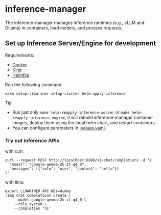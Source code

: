 # inference-manager

The inference-manager manages inference runtimes (e.g., vLLM and Ollama) in containers, load models, and process requests.

## Set up Inference Server/Engine for development

Requirements:

- [Docker](https://docs.docker.com/engine/install/)
- [Kind](https://kind.sigs.k8s.io/docs/user/quick-start/#installation)
- [Helmfile](https://helmfile.readthedocs.io/en/latest/#installation)

Run the following command:

```console
make setup-llmariner setup-cluster helm-apply-inference
```

> [!TIP]
> - Run just only `make helm-reapply-inference-server` or `make helm-reapply-inference-engine`, it will rebuild inference-manager container images, deploy them using the local helm chart, and restart containers.
> - You can configure parameters in [.values.yaml](hack/values.yaml).

### Try out inference APIs

with curl:

```console
curl --request POST http://localhost:8080/v1/chat/completions -d '{
  "model": "google-gemma-2b-it-q4_0",
  "messages": [{"role": "user", "content": "hello"}]
}'
```

with llma:

```console
export LLMARINER_API_KEY=dummy
llma chat completions create \
    --model google-gemma-2b-it-q4_0 \
    --role system \
    --completion 'hi'
```
